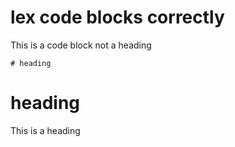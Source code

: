 # lex code blocks correctly

This is a code block not a heading

	# heading

# heading

This is a heading
